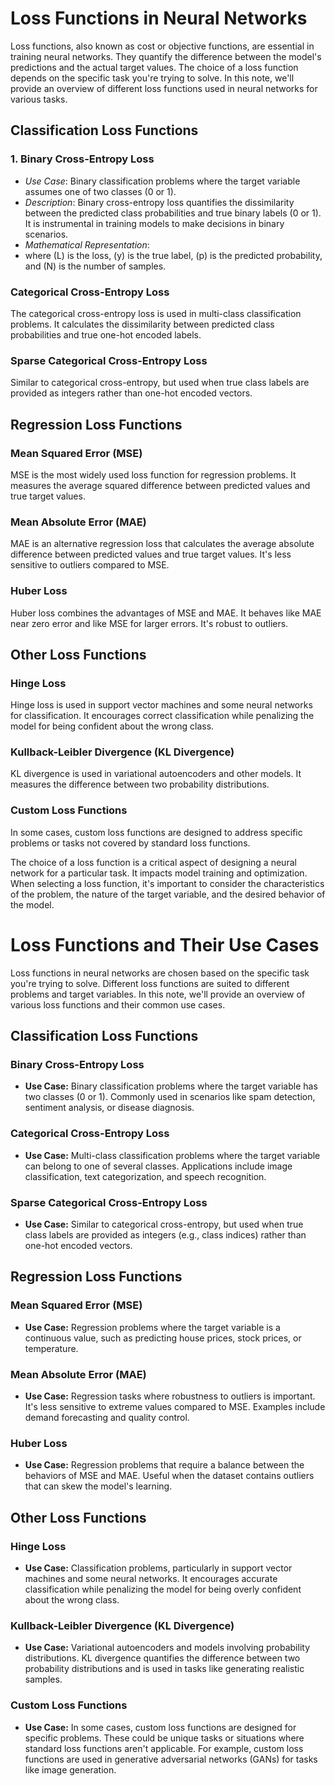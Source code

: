 
# Loss Functions in Neural Networks

Loss functions, also known as cost or objective functions, are essential in training neural networks. They quantify the difference between the model's predictions and the actual target values. The choice of a loss function depends on the specific task you're trying to solve. In this note, we'll provide an overview of different loss functions used in neural networks for various tasks.

## Classification Loss Functions

### 1. **Binary Cross-Entropy Loss**
   - *Use Case*: Binary classification problems where the target variable assumes one of two classes (0 or 1).
   - *Description*: Binary cross-entropy loss quantifies the dissimilarity between the predicted class probabilities and true binary labels (0 or 1). It is instrumental in training models to make decisions in binary scenarios.
   - *Mathematical Representation*:
   - where \(L\) is the loss, \(y\) is the true label, \(p\) is the predicted probability, and \(N\) is the number of samples.


### Categorical Cross-Entropy Loss

The categorical cross-entropy loss is used in multi-class classification problems. It calculates the dissimilarity between predicted class probabilities and true one-hot encoded labels.

### Sparse Categorical Cross-Entropy Loss

Similar to categorical cross-entropy, but used when true class labels are provided as integers rather than one-hot encoded vectors.

## Regression Loss Functions

### Mean Squared Error (MSE)

MSE is the most widely used loss function for regression problems. It measures the average squared difference between predicted values and true target values.

### Mean Absolute Error (MAE)

MAE is an alternative regression loss that calculates the average absolute difference between predicted values and true target values. It's less sensitive to outliers compared to MSE.

### Huber Loss

Huber loss combines the advantages of MSE and MAE. It behaves like MAE near zero error and like MSE for larger errors. It's robust to outliers.

## Other Loss Functions

### Hinge Loss

Hinge loss is used in support vector machines and some neural networks for classification. It encourages correct classification while penalizing the model for being confident about the wrong class.

### Kullback-Leibler Divergence (KL Divergence)

KL divergence is used in variational autoencoders and other models. It measures the difference between two probability distributions.

### Custom Loss Functions

In some cases, custom loss functions are designed to address specific problems or tasks not covered by standard loss functions.

The choice of a loss function is a critical aspect of designing a neural network for a particular task. It impacts model training and optimization. When selecting a loss function, it's important to consider the characteristics of the problem, the nature of the target variable, and the desired behavior of the model.

# Loss Functions and Their Use Cases

Loss functions in neural networks are chosen based on the specific task you're trying to solve. Different loss functions are suited to different problems and target variables. In this note, we'll provide an overview of various loss functions and their common use cases.

## Classification Loss Functions

### Binary Cross-Entropy Loss

- **Use Case:** Binary classification problems where the target variable has two classes (0 or 1). Commonly used in scenarios like spam detection, sentiment analysis, or disease diagnosis.

### Categorical Cross-Entropy Loss

- **Use Case:** Multi-class classification problems where the target variable can belong to one of several classes. Applications include image classification, text categorization, and speech recognition.

### Sparse Categorical Cross-Entropy Loss

- **Use Case:** Similar to categorical cross-entropy, but used when true class labels are provided as integers (e.g., class indices) rather than one-hot encoded vectors.

## Regression Loss Functions

### Mean Squared Error (MSE)

- **Use Case:** Regression problems where the target variable is a continuous value, such as predicting house prices, stock prices, or temperature.

### Mean Absolute Error (MAE)

- **Use Case:** Regression tasks where robustness to outliers is important. It's less sensitive to extreme values compared to MSE. Examples include demand forecasting and quality control.

### Huber Loss

- **Use Case:** Regression problems that require a balance between the behaviors of MSE and MAE. Useful when the dataset contains outliers that can skew the model's learning.

## Other Loss Functions

### Hinge Loss

- **Use Case:** Classification problems, particularly in support vector machines and some neural networks. It encourages accurate classification while penalizing the model for being overly confident about the wrong class.

### Kullback-Leibler Divergence (KL Divergence)

- **Use Case:** Variational autoencoders and models involving probability distributions. KL divergence quantifies the difference between two probability distributions and is used in tasks like generating realistic samples.

### Custom Loss Functions

- **Use Case:** In some cases, custom loss functions are designed for specific problems. These could be unique tasks or situations where standard loss functions aren't applicable. For example, custom loss functions are used in generative adversarial networks (GANs) for tasks like image generation.


